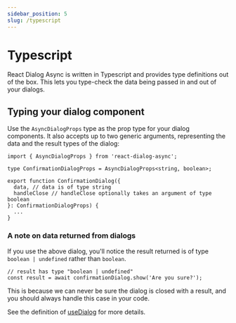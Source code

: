 ```yaml
---
sidebar_position: 5
slug: /typescript
---
```


# Typescript
React Dialog Async is written in Typescript and provides type definitions out of the box.
This lets you type-check the data being passed in and out of your dialogs.

## Typing your dialog component
Use the `AsyncDialogProps` type as the prop type for your dialog components.
It also accepts up to two generic arguments, representing the data and the result types of the dialog:

```tsx
import { AsyncDialogProps } from 'react-dialog-async';

type ConfirmationDialogProps = AsyncDialogProps<string, boolean>;

export function ConfirmationDialog({
  data, // data is of type string
  handleClose // handleClose optionally takes an argument of type boolean
}: ConfirmationDialogProps) {
  ...
}
```

### A note on data returned from dialogs
If you use the above dialog, you'll notice the result returned is of type `boolean | undefined` rather than `boolean`.

```tsx
// result has type "boolean | undefined"
const result = await confirmationDialog.show('Are you sure?');
```
This is because we can never be sure the dialog is closed with a result, and you should always handle this case in your code.

See the definition of [useDialog](https://github.com/a16n-dev/react-dialog-async/blob/main/src/useDialog.ts) for more details.
